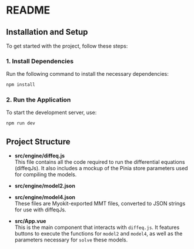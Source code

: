 # README

## Installation and Setup

To get started with the project, follow these steps:

### 1. Install Dependencies

Run the following command to install the necessary dependencies:

```bash
npm install
```

### 2. Run the Application

To start the development server, use:

```bash
npm run dev
```

## Project Structure

- **src/engine/diffeq.js**  
  This file contains all the code required to run the differential equations (diffeqJs). It also includes a mockup of the Pinia store parameters used for compiling the models.

- **src/engine/model2.json**
- **src/engine/model4.json**  
  These files are Myokit-exported MMT files, converted to JSON strings for use with diffeqJs.

- **src/App.vue**  
  This is the main component that interacts with `diffeq.js`. It features buttons to execute the functions for `model2` and `model4`, as well as the parameters necessary for `solve` these models.
